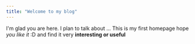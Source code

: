 ```yaml
---
title: "Welcome to my blog"
---
```


I'm glad you are here. I plan to talk about ...
This is my first homepage hope *you like it* :D and find it very **interesting or useful**
